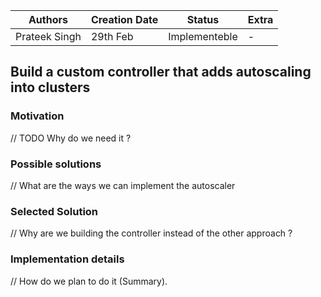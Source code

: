 | Authors       | Creation Date | Status      | Extra |
|---------------|---------------|-------------|---|
| Prateek Singh | 29th Feb | Implementeble | - |

## Build a custom controller that adds autoscaling into clusters

### Motivation
// TODO Why do we need it ?

### Possible solutions
// What are the ways we can implement the autoscaler

### Selected Solution
// Why are we building the controller instead of the other approach ?

### Implementation details
// How do we plan to do it (Summary).
